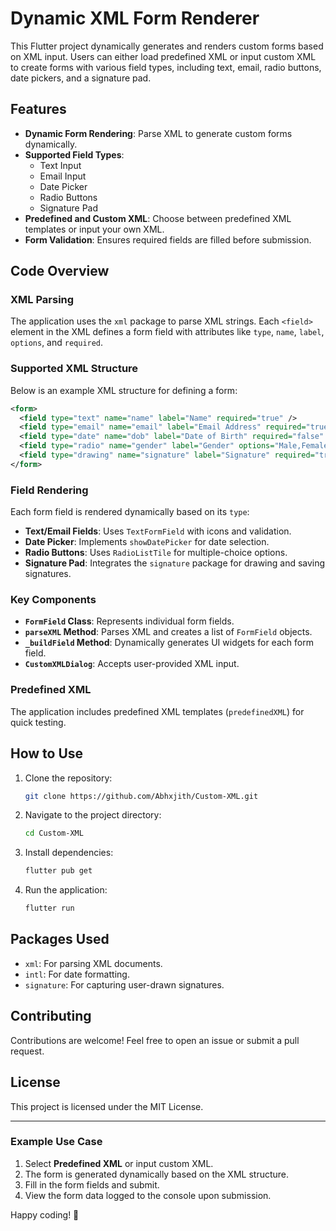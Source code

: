 # Dynamic XML Form Renderer  

This Flutter project dynamically generates and renders custom forms based on XML input. Users can either load predefined XML or input custom XML to create forms with various field types, including text, email, radio buttons, date pickers, and a signature pad.  

## Features  

- **Dynamic Form Rendering**: Parse XML to generate custom forms dynamically.  
- **Supported Field Types**:  
  - Text Input  
  - Email Input  
  - Date Picker  
  - Radio Buttons  
  - Signature Pad  
- **Predefined and Custom XML**: Choose between predefined XML templates or input your own XML.  
- **Form Validation**: Ensures required fields are filled before submission.  

## Code Overview  

### XML Parsing  
The application uses the `xml` package to parse XML strings. Each `<field>` element in the XML defines a form field with attributes like `type`, `name`, `label`, `options`, and `required`.  

### Supported XML Structure  
Below is an example XML structure for defining a form:  

```xml  
<form>  
  <field type="text" name="name" label="Name" required="true" />  
  <field type="email" name="email" label="Email Address" required="true" />  
  <field type="date" name="dob" label="Date of Birth" required="false" />  
  <field type="radio" name="gender" label="Gender" options="Male,Female,Other" required="true" />  
  <field type="drawing" name="signature" label="Signature" required="true" />  
</form>  
```  

### Field Rendering  
Each form field is rendered dynamically based on its `type`:  
- **Text/Email Fields**: Uses `TextFormField` with icons and validation.  
- **Date Picker**: Implements `showDatePicker` for date selection.  
- **Radio Buttons**: Uses `RadioListTile` for multiple-choice options.  
- **Signature Pad**: Integrates the `signature` package for drawing and saving signatures.  

### Key Components  
- **`FormField` Class**: Represents individual form fields.  
- **`parseXML` Method**: Parses XML and creates a list of `FormField` objects.  
- **`_buildField` Method**: Dynamically generates UI widgets for each form field.  
- **`CustomXMLDialog`**: Accepts user-provided XML input.  

### Predefined XML  
The application includes predefined XML templates (`predefinedXML`) for quick testing.  

## How to Use  

1. Clone the repository:  
   ```bash  
   git clone https://github.com/Abhxjith/Custom-XML.git  
   ```  
2. Navigate to the project directory:  
   ```bash  
   cd Custom-XML  
   ```  
3. Install dependencies:  
   ```bash  
   flutter pub get  
   ```  
4. Run the application:  
   ```bash  
   flutter run  
   ```  

## Packages Used  
- `xml`: For parsing XML documents.  
- `intl`: For date formatting.  
- `signature`: For capturing user-drawn signatures.  

## Contributing  
Contributions are welcome! Feel free to open an issue or submit a pull request.  

## License  
This project is licensed under the MIT License.  

---  

### Example Use Case  
1. Select **Predefined XML** or input custom XML.  
2. The form is generated dynamically based on the XML structure.  
3. Fill in the form fields and submit.  
4. View the form data logged to the console upon submission.  

Happy coding! 🚀  
